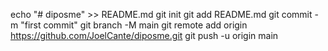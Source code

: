 echo "# diposme" >> README.md
git init
git add README.md
git commit -m "first commit"
git branch -M main
git remote add origin https://github.com/JoelCante/diposme.git
git push -u origin main
